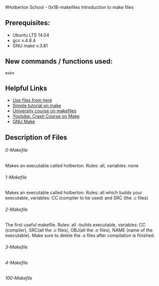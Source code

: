 #Holberton School - 0x1B-makefiles
Introduction to make files

## Prerequisites:
* Ubuntu LTS 14.04
* gcc v.4.8.4
* GNU make v.3.81

## New commands / functions used:
``make``

## Helpful Links
* [Use files from here](https://github.com/holbertonschool/0x1B.c)
* [Simple tutorial on make](http://www.cs.colby.edu/maxwell/courses/tutorials/maketutor/)
* [University course on makefiles](https://www.chemie.fu-berlin.de/chemnet/use/info/make/make_2.html)
* [Youtube: Crash Course on Make](https://www.youtube.com/watch?v=_r7i5X0rXJk)
* [GNU Make](https://ftp.gnu.org/old-gnu/Manuals/make-3.79.1/html_chapter/make_6.html)

## Description of Files
<h6>0-Makefile</h6>
Makes an executable called holberton. Rules: all, variables: none

<h6>1-Makefile</h6>
Makes an executable called holberton. Rules: all which builds your executable, variables: CC (compiler to be used) and SRC (the .c files)

<h6>2-Makefile</h6>
The first useful makefile. Rules: all -builds executable, variables: CC (compiler), SRC(all the .c files), OBJ(all the .o files), NAME (name of the executable). Make sure to delete the .o files after compilation is finished.

<h6>3-Makefile</h6>

<h6>4-Makefile</h6>


<h6>100-Makefile</h6>

